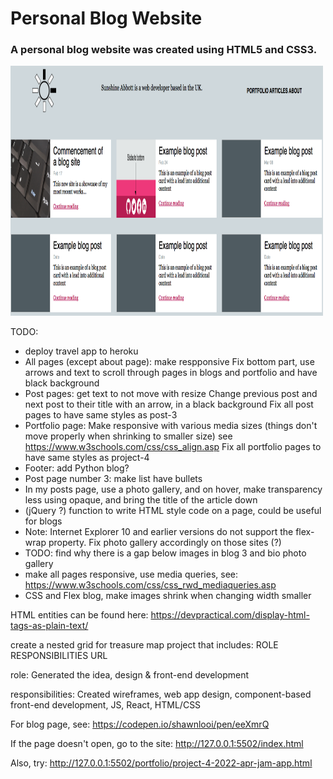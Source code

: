 # Personal Blog Website
### A personal blog website was created using HTML5 and CSS3.

<img src="/images/blog_homepage.png" width="500" height="400">

TODO:
- deploy travel app to heroku
- All pages (except about page): 
    make respponsive
    Fix bottom part, use arrows and text to scroll through pages in blogs and portfolio and have black background
- Post pages: get text to not move with resize
        Change previous post and next post to their title with an arrow, in a black background
        Fix all post pages to have same styles as post-3
- Portfolio page: Make responsive with various media sizes (things don't move properly when shrinking to smaller size)
    see https://www.w3schools.com/css/css_align.asp
    Fix all portfolio pages to have same styles as project-4
- Footer: add Python blog?
- Post page number 3: make list have bullets
- In my posts page, use a photo gallery, and on hover, make transparency less using opaque, and bring the title of the article down
- (jQuery ?) function to write HTML style code on a page, could be useful for blogs
- Note: Internet Explorer 10 and earlier versions do not support the flex-wrap property. Fix photo gallery accordingly on those sites (?)
- TODO: find why there is a gap below images in blog 3 and bio photo gallery
- make all pages responsive, use media queries, see: https://www.w3schools.com/css/css_rwd_mediaqueries.asp
- CSS and Flex blog, make images shrink when changing width smaller

HTML entities can be found here: https://devpractical.com/display-html-tags-as-plain-text/


create a nested grid for treasure map project that includes:
ROLE            RESPONSIBILITIES       URL

role: Generated the idea, design & front-end development

responsibilities: 
Created wireframes, web app design, component-based front-end development, JS, React, HTML/CSS

For blog page, see: https://codepen.io/shawnlooi/pen/eeXmrQ

If the page doesn't open, go to the site:
http://127.0.0.1:5502/index.html

Also, try:
http://127.0.0.1:5502/portfolio/project-4-2022-apr-jam-app.html

